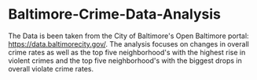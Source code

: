# Baltimore-Crime-Data-Analysis
The Data is been taken from the City of Baltimore's Open Baltimore portal: https://data.baltimorecity.gov/. The analysis focuses on changes in overall crime rates as well as the top five neighborhood's with the highest rise in violent crimes and the top five neighborhood's with the biggest drops in overall violate crime rates.
